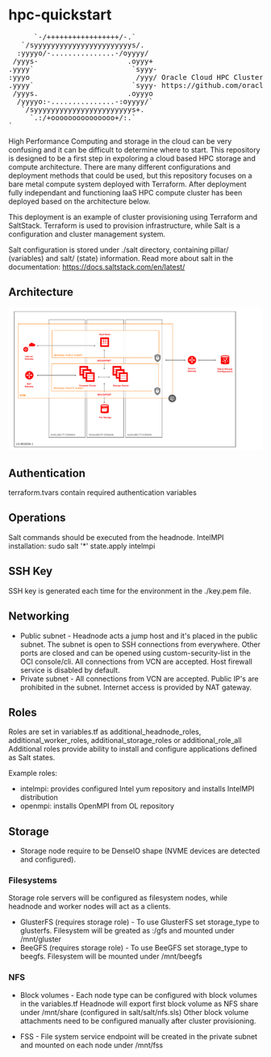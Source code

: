 # hpc-quickstart

<pre>
      `-/+++++++++++++++++/-.`
   `/syyyyyyyyyyyyyyyyyyyyyyys/.
  :yyyyo/-...............-/oyyyy/
 /yyys-                     .oyyy+
.yyyy`                       `syyy-
:yyyo                         /yyy/ Oracle Cloud HPC Cluster Demo
.yyyy`                       `syyy- https://github.com/oracle/hpc-quickstart
 /yyys.                     .oyyyo
  /yyyyo:-...............-:oyyyy/`
   `/syyyyyyyyyyyyyyyyyyyyyyys+.
     `.:/+ooooooooooooooo+/:.`
`
</pre>

High Performance Computing and storage in the cloud can be very confusing and it can be difficult to determine where to start. This repository is designed to be a first step in expoloring a cloud based HPC storage and compute architecture. There are many different configurations and deployment methods that could be used, but this repository focuses on a bare metal compute system deployed with Terraform. After deployment fully independant and functioning IaaS HPC compute cluster has been deployed based on the architecture below.

This deployment is an example of cluster provisioning using Terraform and SaltStack. Terraform is used to provision infrastructure, while Salt is a configuration and cluster management system. 

Salt configuration is stored under ./salt directory, containing pillar/ (variables) and salt/ (state) information. Read more about salt in the documentation: https://docs.saltstack.com/en/latest/

## Architecture
![Architecture](images/architecture.png)

## Authentication
terraform.tvars contain required authentication variables

## Operations
Salt commands should be executed from the headnode. 
IntelMPI installation: sudo salt '*' state.apply intelmpi

## SSH Key
SSH key is generated each time for the environment in the ./key.pem file. 

## Networking 
* Public subnet - Headnode acts a jump host and it's placed in the public subnet. The subnet is open to SSH connections from everywhere. Other ports are closed and can be opened using custom-security-list in the OCI console/cli.  All connections from VCN are accepted. Host firewall service is disabled by default. 
* Private subnet - All connections from VCN are accepted. Public IP's are prohibited in the subnet. Internet access is provided by NAT gateway. 
  
## Roles
Roles are set in variables.tf as additional_headnode_roles, additional_worker_roles, additional_storage_roles or additional_role_all Additional roles provide ability to install and configure applications defined as Salt states. 

Example roles:
* intelmpi: provides configured Intel yum repository and installs IntelMPI distribution
* openmpi: installs OpenMPI from OL repository

## Storage
* Storage node require to be DenseIO shape (NVME devices are detected and configured).

### Filesystems

Storage role servers will be configured as filesystem nodes, while headnode and worker nodes will act as a clients. 
* GlusterFS (requires storage role) - To use GlusterFS set storage_type to glusterfs.  Filesystem will be greated as :/gfs and mounted under /mnt/gluster
* BeeGFS (requires storage role) - To use BeeGFS set storage_type to beegfs.  Filesystem will be mounted under /mnt/beegfs

### NFS
* Block volumes - Each node type can be configured with block volumes in the variables.tf
  Headnode will export first block volume as NFS share under /mnt/share (configured in salt/salt/nfs.sls)
  Other block volume attachments need to be configured manually after cluster provisioning. 

* FSS - File system service endpoint will be created in the private subnet and mounted on each node under /mnt/fss
